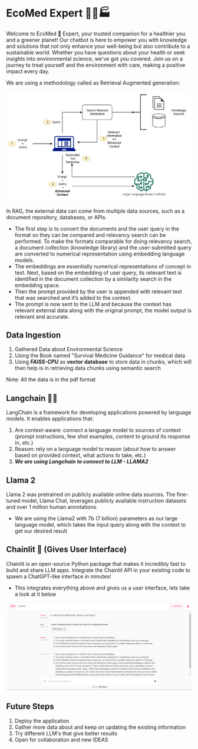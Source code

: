 # EcoMed Expert 👨‍⚕️🏭

Welcome to EcoMed 🤖 Expert, your trusted companion for a healthier you and a greener planet! Our chatbot is here to empower you with knowledge and solutions that not only enhance your well-being but also contribute to a sustainable world. Whether you have questions about your health or seek insights into environmental science, we've got you covered. Join us on a journey to treat yourself and the environment with care, making a positive impact every day.


We are using a methodology called as Retrieval Augmented generation:

![Retrival Augmented Generation Methodology](images/rag.jpg)

In RAG, the external data can come from multiple data sources, such as a document repository, databases, or APIs. 
- The first step is to convert the documents and the user query in the format so they can be compared and relevancy search can be performed. To make the formats comparable for doing relevancy search, a document collection (knowledge library) and the user-submitted query are converted to numerical representation using embedding language models. 
- The embeddings are essentially numerical representations of concept in text. Next, based on the embedding of user query, its relevant text is identified in the document collection by a similarity search in the embedding space. 
- Then the prompt provided by the user is appended with relevant text that was searched and it’s added to the context. 
- The prompt is now sent to the LLM and because the context has relevant external data along with the original prompt, the model output is relevant and accurate.

## Data Ingestion 

1. Gathered Data about Environmental Science
2. Using the Book named "Survival Medicine Guidance" for medical data
3. Using ***FAISS-CPU*** as **vector database** to store data in chunks, which will then help is in retrieving data chunks using semantic search

Note: All the data is in the pdf format

## Langchain 🦜️🔗

LangChain is a framework for developing applications powered by language models. It enables applications that:

1. Are context-aware: connect a language model to sources of context (prompt instructions, few shot examples, content to ground its response in, etc.)
2. Reason: rely on a language model to reason (about how to answer based on provided context, what actions to take, etc.)
3. ***We are using Langchain to connect to LLM - LLAMA2***

## Llama 2

Llama 2 was pretrained on publicly available online data sources.
The fine-tuned model, Llama Chat, leverages publicly available instruction datasets and over 1 million human annotations.

- We are using the Llama2 with 7b (7 billion) parameters as our large language model, which takes the input query along with the context to get our desired result

## Chainlit 👋 (Gives User Interface)

Chainlit is an open-source Python package that makes it incredibly fast to build and share LLM apps. Integrate the Chainlit API in your existing code to spawn a ChatGPT-like interface in minutes!

- This integrates everything above and gives us a user interface, lets take a look at it below

![Alt text](images/chainlit.png)

## Future Steps

1. Deploy the application
2. Gather more data about and keep on updating the existing information
3. Try different LLM's that give better results
4. Open for collaboration and new IDEAS




